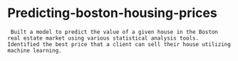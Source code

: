 # Predicting-boston-housing-prices
     Built a model to predict the value of a given house in the Boston real estate market using various statistical analysis tools. Identified the best price that a client can sell their house utilizing machine learning.
